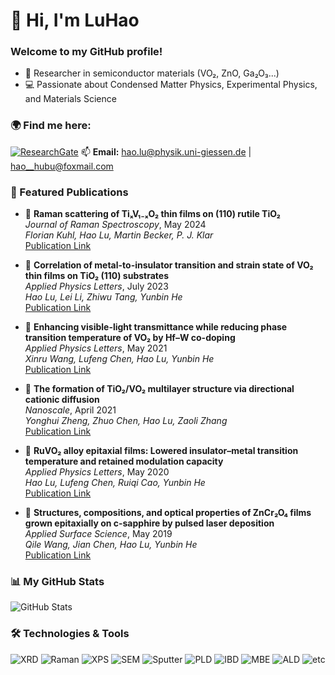 # 👋 Hi, I'm LuHao
### Welcome to my GitHub profile!

- 🔬 Researcher in semiconductor materials (VO₂, ZnO, Ga₂O₃...)
- 💻 Passionate about Condensed Matter Physics, Experimental Physics, and Materials Science

### 🌍 Find me here:
[![ResearchGate](https://img.shields.io/badge/ResearchGate-00CCBB?style=flat&logo=researchgate&logoColor=white)](https://www.researchgate.net/profile/Hao-Lu-67/research)
📫 **Email:** [hao.lu@physik.uni-giessen.de](mailto:hao.lu@physik.uni-giessen.de) | [hao__hubu@foxmail.com](mailto:hao__hubu@foxmail.com)

### 🚀 Featured Publications
- 📝 **Raman scattering of TiₓV₁₋ₓO₂ thin films on (110) rutile TiO₂**  
  *Journal of Raman Spectroscopy*, May 2024  
  *Florian Kuhl, Hao Lu, Martin Becker, P. J. Klar*  
  [Publication Link](https://www.researchgate.net/publication/380831169_Raman_scattering_of_Ti_x_V_1-_x_O_2_thin_films_on_110_rutile_TiO_2_in_the_low_and_high_temperature_phase_adjacent_to_the_metal-insulator_transition?_sg%5B0%5D=Lcjt7BK1n9c6KuYfZUdtR7SGv8Hsjg1PSTtm_QAG7RxhRVlcEp42975Z0syHeCuUknCRpZ_FyiVsupopY3zsnJP6w_P3kw-s4ojBtAeB.CjMinVrtD_1pjI3P8zIcwFKX2TPI9oZxfX5biAwcfXxpg1JhqI_lImRqE3RFweFmGv4lv7jHRjQwZyUcCi4DUw&_tp=eyJjb250ZXh0Ijp7ImZpcnN0UGFnZSI6ImhvbWUiLCJwYWdlIjoicHJvZmlsZSIsInByZXZpb3VzUGFnZSI6InByb2ZpbGUiLCJwb3NpdGlvbiI6InBhZ2VDb250ZW50In19)
  
- 📝 **Correlation of metal-to-insulator transition and strain state of VO₂ thin films on TiO₂ (110) substrates**  
  *Applied Physics Letters*, July 2023  
  *Hao Lu, Lei Li, Zhiwu Tang, Yunbin He*  
  [Publication Link](https://www.researchgate.net/publication/372614284_Correlation_of_metal-to-insulator_transition_and_strain_state_of_VO2_thin_films_on_TiO2_110_substrates?_sg%5B0%5D=Lcjt7BK1n9c6KuYfZUdtR7SGv8Hsjg1PSTtm_QAG7RxhRVlcEp42975Z0syHeCuUknCRpZ_FyiVsupopY3zsnJP6w_P3kw-s4ojBtAeB.CjMinVrtD_1pjI3P8zIcwFKX2TPI9oZxfX5biAwcfXxpg1JhqI_lImRqE3RFweFmGv4lv7jHRjQwZyUcCi4DUw&_tp=eyJjb250ZXh0Ijp7ImZpcnN0UGFnZSI6ImhvbWUiLCJwYWdlIjoicHJvZmlsZSIsInByZXZpb3VzUGFnZSI6InByb2ZpbGUiLCJwb3NpdGlvbiI6InBhZ2VDb250ZW50In19)
- 📝 **Enhancing visible-light transmittance while reducing phase transition temperature of VO₂ by Hf–W co-doping**  
  *Applied Physics Letters*, May 2021  
  *Xinru Wang, Lufeng Chen, Hao Lu, Yunbin He*  
  [Publication Link](https://www.researchgate.net/publication/351509294_Enhancing_visible-light_transmittance_while_reducing_phase_transition_temperature_of_VO_2_by_Hf-W_co-doping?_sg%5B0%5D=Lcjt7BK1n9c6KuYfZUdtR7SGv8Hsjg1PSTtm_QAG7RxhRVlcEp42975Z0syHeCuUknCRpZ_FyiVsupopY3zsnJP6w_P3kw-s4ojBtAeB.CjMinVrtD_1pjI3P8zIcwFKX2TPI9oZxfX5biAwcfXxpg1JhqI_lImRqE3RFweFmGv4lv7jHRjQwZyUcCi4DUw&_tp=eyJjb250ZXh0Ijp7ImZpcnN0UGFnZSI6ImhvbWUiLCJwYWdlIjoicHJvZmlsZSIsInByZXZpb3VzUGFnZSI6InByb2ZpbGUiLCJwb3NpdGlvbiI6InBhZ2VDb250ZW50In19)
  
- 📝 **The formation of TiO₂/VO₂ multilayer structure via directional cationic diffusion**  
  *Nanoscale*, April 2021  
  *Yonghui Zheng, Zhuo Chen, Hao Lu, Zaoli Zhang*  
  [Publication Link](https://www.researchgate.net/publication/350989035_The_formation_of_TiO_2_VO_2_multilayer_structure_via_directional_cationic_diffusion?_sg%5B0%5D=Lcjt7BK1n9c6KuYfZUdtR7SGv8Hsjg1PSTtm_QAG7RxhRVlcEp42975Z0syHeCuUknCRpZ_FyiVsupopY3zsnJP6w_P3kw-s4ojBtAeB.CjMinVrtD_1pjI3P8zIcwFKX2TPI9oZxfX5biAwcfXxpg1JhqI_lImRqE3RFweFmGv4lv7jHRjQwZyUcCi4DUw&_tp=eyJjb250ZXh0Ijp7ImZpcnN0UGFnZSI6ImhvbWUiLCJwYWdlIjoicHJvZmlsZSIsInByZXZpb3VzUGFnZSI6InByb2ZpbGUiLCJwb3NpdGlvbiI6InBhZ2VDb250ZW50In19)
  
- 📝 **RuVO₂ alloy epitaxial films: Lowered insulator–metal transition temperature and retained modulation capacity**  
  *Applied Physics Letters*, May 2020  
  *Hao Lu, Lufeng Chen, Ruiqi Cao, Yunbin He*  
  [Publication Link](https://www.researchgate.net/publication/341309665_RuVO_2_alloy_epitaxial_films_Lowered_insulator-metal_transition_temperature_and_retained_modulation_capacity?_sg%5B0%5D=Lcjt7BK1n9c6KuYfZUdtR7SGv8Hsjg1PSTtm_QAG7RxhRVlcEp42975Z0syHeCuUknCRpZ_FyiVsupopY3zsnJP6w_P3kw-s4ojBtAeB.CjMinVrtD_1pjI3P8zIcwFKX2TPI9oZxfX5biAwcfXxpg1JhqI_lImRqE3RFweFmGv4lv7jHRjQwZyUcCi4DUw&_tp=eyJjb250ZXh0Ijp7ImZpcnN0UGFnZSI6ImhvbWUiLCJwYWdlIjoicHJvZmlsZSIsInByZXZpb3VzUGFnZSI6InByb2ZpbGUiLCJwb3NpdGlvbiI6InBhZ2VDb250ZW50In19)
  
- 📝 **Structures, compositions, and optical properties of ZnCr₂O₄ films grown epitaxially on c-sapphire by pulsed laser deposition**  
  *Applied Surface Science*, May 2019  
  *Qile Wang, Jian Chen, Hao Lu, Yunbin He*  
  [Publication Link](https://www.researchgate.net/publication/330164050_Structures_compositions_and_optical_properties_of_ZnCr2O4_films_grown_epitaxially_on_c-sapphire_by_pulsed_laser_deposition?_sg%5B0%5D=Lcjt7BK1n9c6KuYfZUdtR7SGv8Hsjg1PSTtm_QAG7RxhRVlcEp42975Z0syHeCuUknCRpZ_FyiVsupopY3zsnJP6w_P3kw-s4ojBtAeB.CjMinVrtD_1pjI3P8zIcwFKX2TPI9oZxfX5biAwcfXxpg1JhqI_lImRqE3RFweFmGv4lv7jHRjQwZyUcCi4DUw&_tp=eyJjb250ZXh0Ijp7ImZpcnN0UGFnZSI6ImhvbWUiLCJwYWdlIjoicHJvZmlsZSIsInByZXZpb3VzUGFnZSI6InByb2ZpbGUiLCJwb3NpdGlvbiI6InBhZ2VDb250ZW50In19)

### 📊 My GitHub Stats
![GitHub Stats](https://github-readme-stats.vercel.app/api?username=LuHao95cn&show_icons=true&theme=radical)

### 🛠️ Technologies & Tools
![XRD](https://img.shields.io/badge/XRD-3776AB?style=for-the-badge&logo=python&logoColor=white)
![Raman](https://img.shields.io/badge/Raman-FCC624?style=for-the-badge&logo=linux&logoColor=black)
![XPS](https://img.shields.io/badge/XPS-FCC624?style=for-the-badge&logo=linux&logoColor=black)
![SEM](https://img.shields.io/badge/SEM-FCC624?style=for-the-badge&logo=linux&logoColor=black)
![Sputter](https://img.shields.io/badge/Sputter-FCC624?style=for-the-badge&logo=linux&logoColor=black)
![PLD](https://img.shields.io/badge/PLD-FCC624?style=for-the-badge&logo=linux&logoColor=black)
![IBD](https://img.shields.io/badge/IBD-FCC624?style=for-the-badge&logo=linux&logoColor=black)
![MBE](https://img.shields.io/badge/MBE-FCC624?style=for-the-badge&logo=linux&logoColor=black)
![ALD](https://img.shields.io/badge/ALD-FCC624?style=for-the-badge&logo=linux&logoColor=black)
![etc](https://img.shields.io/badge/etc-FCC624?style=for-the-badge&logo=linux&logoColor=black)

